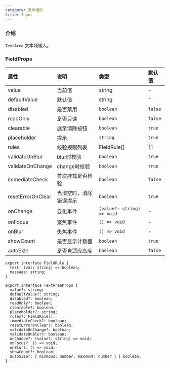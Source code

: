 ```yaml
---
category: 表单组件
title: Input
---
```


### 介绍

`TextArea` 文本域输入。

### FieldProps

| 属性 | 说明 | 类型 | 默认值 |
| :-  | :- | :- | :- |
| value | 当前值 | string | - |
| defaultValue | 默认值 | string | `''` |
| disabled | 是否禁用 | `boolean` | `false` |
| readOnly | 是否只读 | `boolean` | `false` |
| clearable | 展示清除按钮 | `boolean` | `true` |
| placeholder | 提示 | `string` | `true` |
| rules | 校验规则列表 | FieldRule[] | `[]` |
| validateOnBlur | blur时校验 | `boolean` | `true` |
| validateOnChange | change时校验 | `boolean` | `true` |
| immediateCheck | 首次挂载是否检验 | `boolean` | `false` |
| resetErrorOnClear | 当清空时，清除错误提示 | `boolean` | `true` |
| onChange | 变化事件 | `(value?: string) => void` | - |
| onFocus | 聚焦事件 | `() => void` | - |
| onBlur | 失焦事件 | `() => void` | - |
| showCount | 是否显示计数器 | `boolean` | `true` |
| autoSize | 是否自适应高度 | `boolean` | `false` |

```tsx
export interface FieldRule {
  test: (val: string) => boolean;
  message: string;
}

export interface TextAreaProps {
  value?: string;
  defaultValue?: string;
  disabled?: boolean;
  readOnly?: boolean;
  clearable?: boolean;
  placeholder?: string;
  rules?: FieldRule[];
  immediateCheck?: boolean;
  resetErrorOnClear?: boolean;
  validateOnChange?: boolean;
  validateOnBlur?: boolean;
  onChange?: (value?: string) => void;
  onFocus?: () => void;
  onBlur?: () => void;
  showCount?: boolean;
  autoSize?: { minRows: number; maxRows: number } | boolean;
}
```